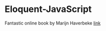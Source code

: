 # Eloquent-JavaScript

Fantastic online book by Marijn Haverbeke [link](https://eloquentjavascript.net/)

